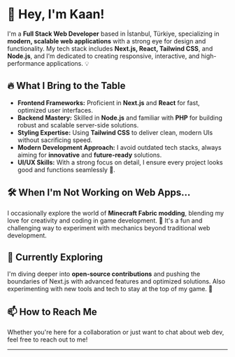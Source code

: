 # 👋 Hey, I'm Kaan!

I'm a **Full Stack Web Developer** based in İstanbul, Türkiye, specializing in **modern, scalable web applications** with a strong eye for design and functionality. My tech stack includes **Next.js, React, Tailwind CSS**, and **Node.js**, and I’m dedicated to creating responsive, interactive, and high-performance applications. 💡

## 🔥 What I Bring to the Table
- **Frontend Frameworks:** Proficient in **Next.js** and **React** for fast, optimized user interfaces.
- **Backend Mastery:** Skilled in **Node.js** and familiar with **PHP** for building robust and scalable server-side solutions.
- **Styling Expertise:** Using **Tailwind CSS** to deliver clean, modern UIs without sacrificing speed.
- **Modern Development Approach:** I avoid outdated tech stacks, always aiming for **innovative** and **future-ready** solutions.
- **UI/UX Skills:** With a strong focus on detail, I ensure every project looks good and functions seamlessly 🎨.

## 🛠️ When I'm Not Working on Web Apps...
I occasionally explore the world of **Minecraft Fabric modding**, blending my love for creativity and coding in game development. 🧩 It's a fun and challenging way to experiment with mechanics beyond traditional web development.

## 🌱 Currently Exploring
I'm diving deeper into **open-source contributions** and pushing the boundaries of Next.js with advanced features and optimized solutions. Also experimenting with new tools and tech to stay at the top of my game. 🚀

## 📫 How to Reach Me
Whether you're here for a collaboration or just want to chat about web dev, feel free to reach out to me!

---

